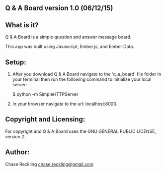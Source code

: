 
Q & A Board version 1.0 (06/12/15)
---------------------------------------------

What is it?
-----------

Q & A Board is a simple question and answer message board.

This app was built using Javascript, Ember.js, and Ember Data.

Setup:
------

1. After you download Q & A Board navigate to the 'q_a_board' file folder in your terminal then run the following command to initialize your local server:

   $ python -m SimpleHTTPServer
   

2. In your browser navigate to the url: localhost:8000.

Copyright and Licensing:
------------------------

For copyright and Q & A Board uses the GNU GENERAL PUBLIC LICENSE, version 2.

Author:
-------

Chase Reckling 
chase.reckling@gmail.com
